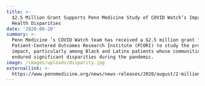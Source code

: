 ```yaml
---
title: >-
  $2.5 Million Grant Supports Penn Medicine Study of COVID Watch’s Impact on
  Health Disparities
date: '2020-08-20'
summary: >-
  Penn Medicine ’s COVID Watch team has received a $2.5 million grant from the
  Patient-Centered Outcomes Research Institute (PCORI) to study the program’s
  impact, particularly among Black and Latinx patients whose communities have
  endured significant disparities during the pandemic.
image: /images/uploads/disparity.jpg
externallink: >-
  https://www.pennmedicine.org/news/news-releases/2020/august/2-million-grant-supports-penn-medicine-study-of-covid-watchs-impact-on-health-disparities
---
```


